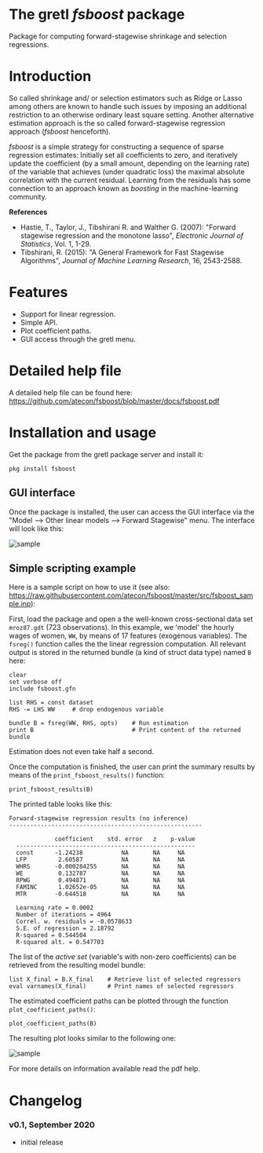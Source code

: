# The gretl *fsboost* package

Package for computing forward-stagewise shrinkage and selection regressions.

# Introduction
So called shrinkage and/ or selection estimators such as Ridge or Lasso among others are known to handle such issues by imposing an additional restriction to an otherwise ordinary least square setting. Another alternative estimation approach is the so called forward-stagewise  regression approach (*fsboost* henceforth).

*fsboost* is a simple strategy for constructing a sequence of sparse regression estimates: Initially set all coefficients to zero, and iteratively update the coefficient (by a small amount, depending on the learning rate) of the variable that achieves (under quadratic loss) the maximal absolute  correlation with the current residual.
Learning from the residuals has some connection to an approach known as *boosting* in the machine-learning community.

**References**
- Hastie, T., Taylor, J., Tibshirani R. and Walther G. (2007): "Forward stagewise regression and the monotone lasso", *Electronic Journal of Statistics*, Vol. 1, 1-29.
- Tibshirani, R. (2015): "A General Framework for Fast Stagewise Algorithms", *Journal of Machine Learning Research*, 16, 2543-2588.


# Features
- Support for linear regression.
- Simple API.
- Plot coefficient paths.
- GUI access through the gretl menu.

# Detailed help file
A detailed help file can be found here: https://github.com/atecon/fsboost/blob/master/docs/fsboost.pdf

# Installation and usage
Get the package from the gretl package server and install it:
```
pkg install fsboost
```
## GUI interface
Once the package is installed, the user can access the GUI interface via the "Model --> Other linear models --> Forward Stagewise" menu. The interface will look like this:

![sample](https://github.com/atecon/fsboost/raw/master/docs/gui.png)

## Simple scripting example
Here is a sample script on how to use it (see also: https://raw.githubusercontent.com/atecon/fsboost/master/src/fsboost_sample.inp):

First, load the package and open a the well-known cross-sectional data set ```mroz87.gdt``` (723 observations). In this example, we 'model' the hourly wages of women, ```WW```, by means of 17 features (exogenous variables). The ```fsreg()``` function calles the the linear regression computation. All relevant output is stored in the returned bundle (a kind of struct data type) named ```B``` here:
```
clear
set verbose off
include fsboost.gfn

list RHS = const dataset
RHS -= LHS WW     # drop endogenous variable

bundle B = fsreg(WW, RHS, opts)    # Run estimation
print B                            # Print content of the returned bundle
```
Estimation does not even take half a second.

Once the computation is finished, the user can print the summary results by means of the ```print_fsboost_results()``` function:
```
print_fsboost_results(B)
```

The printed table looks like this:
```
Forward-stagewise regression results (no inference)
-------------------------------------------------------

             coefficient    std. error   z    p-value
  ---------------------------------------------------
  const      -1.24238           NA       NA     NA   
  LFP         2.60587           NA       NA     NA   
  WHRS       -0.000284255       NA       NA     NA   
  WE          0.132787          NA       NA     NA   
  RPWG        0.494871          NA       NA     NA   
  FAMINC      1.02652e-05       NA       NA     NA   
  MTR        -0.644518          NA       NA     NA   

  Learning rate = 0.0002
  Number of iterations = 4964
  Correl. w. residuals = -0.0578633
  S.E. of regression = 2.18792
  R-squared = 0.544504
  R-squared alt. = 0.547703
```

The list of the *active set* (variable's with non-zero coefficients) can be retrieved from the resulting model bundle:

```
list X_final = B.X_final    # Retrieve list of selected regressors
eval varnames(X_final)      # Print names of selected regressors
```

The estimated coefficient paths can be plotted through the function ```plot_coefficient_paths()```:
```
plot_coefficient_paths(B)
```

The resulting plot looks similar to the following one:

![sample](https://github.com/atecon/fsboost/raw/master/docs/coeff_path.png)

For more details on information available read the pdf help.


# Changelog

### v0.1, September 2020
- initial release
